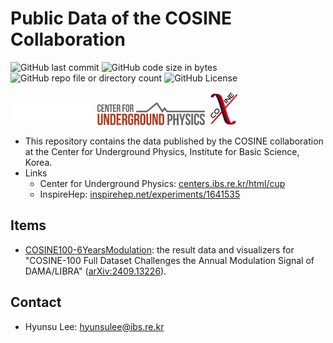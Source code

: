 # Public Data of the COSINE Collaboration

![GitHub last commit](https://img.shields.io/github/last-commit/CUPCOSINE/PublicData)
![GitHub code size in bytes](https://img.shields.io/github/languages/code-size/CUPCOSINE/PublicData)
![GitHub repo file or directory count](https://img.shields.io/github/directory-file-count/CUPCOSINE/PublicData)
![GitHub License](https://img.shields.io/github/license/CUPCOSINE/PublicData)

![logo_ibs](logos/ibs.png)
![logo_cup](logos/cup.png)
![logo_cosine](logos/cosine.png)

- This repository contains the data published by the COSINE collaboration at the Center for Underground Physics, Institute for Basic Science, Korea.
- Links
  - Center for Underground Physics: [centers.ibs.re.kr/html/cup](https://centers.ibs.re.kr/html/cup/)
  - InspireHep: [inspirehep.net/experiments/1641535](https://inspirehep.net/experiments/1641535)

## Items

- [COSINE100-6YearsModulation](COSINE100-6YearsModulation/README.md): the result data and visualizers for "COSINE-100 Full Dataset Challenges the Annual Modulation Signal of DAMA/LIBRA" ([arXiv:2409.13226](https://arxiv.org/abs/2409.13226)).

## Contact

- Hyunsu Lee: <hyunsulee@ibs.re.kr>
